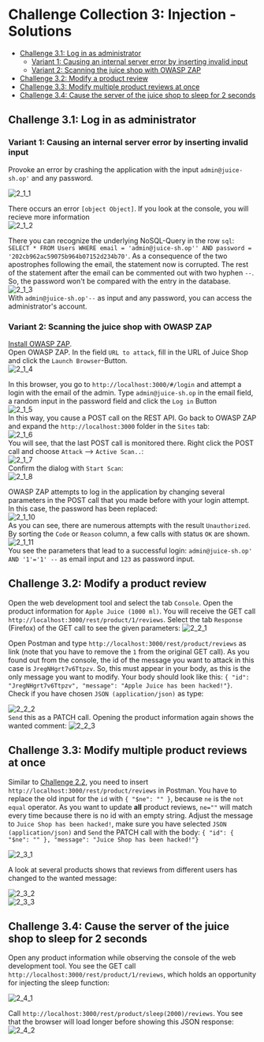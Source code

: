 # Challenge Collection 3: Injection - Solutions

   * [Challenge 3.1: Log in as administrator](#challenge-31-log-in-as-administrator)
      * [Variant 1: Causing an internal server error by inserting invalid input](#variant-1-causing-an-internal-server-error-by-inserting-invalid-input)
      * [Variant 2: Scanning the juice shop with OWASP ZAP](#variant-2-scanning-the-juice-shop-with-owasp-zap)
   * [Challenge 3.2: Modify a product review](#challenge-32-modify-a-product-review)
   * [Challenge 3.3: Modify multiple product reviews at once](#challenge-33-modify-multiple-product-reviews-at-once)
   * [Challenge 3.4: Cause the server of the juice shop to sleep for 2 seconds](#challenge-34-cause-the-server-of-the-juice-shop-to-sleep-for-2-seconds)

## Challenge 3.1: Log in as administrator
### Variant 1: Causing an internal server error by inserting invalid input
Provoke an error by crashing the application with the input `admin@juice-sh.op'` and any password.  

![2_1_1](screenshots/solution2_1_1.png)  

There occurs an error `[object Object]`. If you look at the console, you will recieve more information  
![2_1_2](screenshots/solution2_1_2.png)  

There you can recognize the underlying NoSQL-Query in the row `sql`: `SELECT * FROM Users WHERE email = 'admin@juice-sh.op'' AND password = '202cb962ac59075b964b07152d234b70'`. As a consequence of the two apostrophes following the email, the statement now is corrupted. The rest of the statement after the email can be commented out with two hyphen `--`. So, the password won't be compared with the entry in the database.  
![2_1_3](screenshots/solution2_1_3.png)  
With `admin@juice-sh.op'--` as input and any password, you can access the administrator's account.

### Variant 2: Scanning the juice shop with OWASP ZAP
[Install OWASP ZAP](https://github.com/zaproxy/zaproxy/wiki/Downloads).  
Open OWASP ZAP. In the field `URL to attack`, fill in the URL of Juice Shop and click the `Launch Browser`-Button.  
![2_1_4](screenshots/solution2_1_4.png)  

In this browser, you go to `http://localhost:3000/#/login` and attempt a login with the email of the admin. Type `admin@juice-sh.op` in the email field, a random input in the password field and click the `Log in` Button  
![2_1_5](screenshots/solution2_1_5.png)  
In this way, you cause a POST call on the REST API. Go back to OWASP ZAP and expand the `http://localhost:3000` folder in the `Sites` tab:  
![2_1_6](screenshots/solution2_1_6.png)  
You will see, that the last POST call is monitored there. Right click the POST call and choose `Attack` --> `Active Scan..`:  
![2_1_7](screenshots/solution2_1_7.png)  
Confirm the dialog with `Start Scan`:  
![2_1_8](screenshots/solution2_1_8.png)  

OWASP ZAP attempts to log in the application by changing several parameters in the POST call that you made before with your login attempt. In this case, the password has been replaced:  
![2_1_10](screenshots/solution2_1_10.png)  
As you can see, there are numerous attempts with the result `Unauthorized`. By sorting the `Code` or `Reason` column, a few calls with status `OK` are shown.  
![2_1_11](screenshots/solution2_1_11.png)  
You see the parameters that lead to a successful login: `admin@juice-sh.op' AND '1'='1' --` as email input and `123` as password input.


## Challenge 3.2: Modify a product review
Open the web development tool and select the tab `Console`.
Open the product information for `Apple Juice (1000 ml)`. You will receive the GET call `http://localhost:3000/rest/product/1/reviews`. Select the tab `Response` (Firefox) of the GET call to see the given parameters:
![2_2_1](screenshots/solution2_2_1.png)  

Open Postman and type `http://localhost:3000/rest/product/reviews` as link (note that you have to remove the `1` from the original GET call).
As you found out from the console, the id of the message you want to attack in this case is `JregNHgrt7v6Ttpzv`. So, this must appear in your body, as this is the only message you want to modify. Your body should look like this:
```{ "id": "JregNHgrt7v6Ttpzv", "message": "Apple Juice has been hacked!"}```.  
Check if you have chosen `JSON (application/json)` as type:

![2_2_2](screenshots/solution2_2_2.png)  
`Send` this as a PATCH call.
Opening the product information again shows the wanted comment:
![2_2_3](screenshots/solution2_2_3.png)  

## Challenge 3.3: Modify multiple product reviews at once
Similar to [Challenge 2.2](#challenge-22-modify-a-product-review), you need to insert `http://localhost:3000/rest/product/reviews` in Postman.
You have to replace the old input for the `id` with `{ "$ne": "" }`, because `ne` is the `not equal` operator. As you want to update **all** product reviews, `ne=""` will match every time because there is no id with an empty string.
Adjust the message to `Juice Shop has been hacked!`, make sure you have selected `JSON (application/json)` and `Send` the PATCH call with the body:
```{ "id": { "$ne": "" }, "message": "Juice Shop has been hacked!"}```

![2_3_1](screenshots/solution2_3_1.png)  

A look at several products shows that reviews from different users has changed to the wanted message:  

![2_3_2](screenshots/solution2_3_2.png)  
![2_3_3](screenshots/solution2_3_3.png)  


## Challenge 3.4: Cause the server of the juice shop to sleep for 2 seconds
Open any product information while observing the console of the web development tool. You see the GET call `http://localhost:3000/rest/product/1/reviews`, which holds an opportunity for injecting the sleep function:  

![2_4_1](screenshots/solution2_4_1.png)  

Call `http://localhost:3000/rest/product/sleep(2000)/reviews`. You see that the browser will load longer before showing this JSON response:  
![2_4_2](screenshots/solution2_4_2.png)
